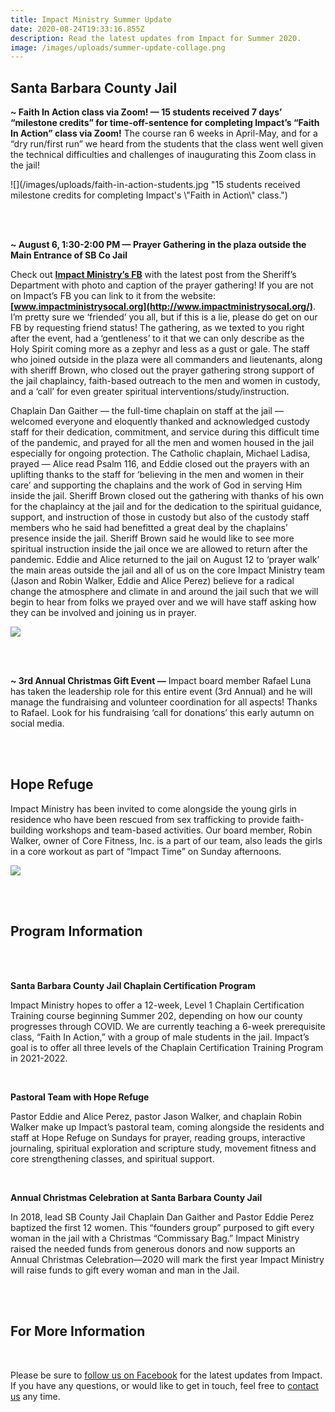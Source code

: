 ```yaml
---
title: Impact Ministry Summer Update
date: 2020-08-24T19:33:16.855Z
description: Read the latest updates from Impact for Summer 2020.
image: /images/uploads/summer-update-collage.png
---
```

## Santa Barbara County Jail

**~ Faith In Action class via Zoom! — 15 students received 7 days’ “milestone credits” for time-off-sentence for completing Impact’s “Faith In Action” class via Zoom!** The course ran 6 weeks in April-May, and for a “dry run/first run” we heard from the students that the class went well given the technical difficulties and challenges of inaugurating this Zoom class in the jail!

![](/images/uploads/faith-in-action-students.jpg "15 students received milestone credits for completing Impact's \\"Faith in Action\\" class.")

**<br><br>**

**~ August 6, 1:30-2:00 PM — Prayer Gathering in the plaza outside the Main Entrance of SB Co Jail**

Check out **[Impact Ministry’s FB](https://www.facebook.com/Impact-Ministry-107515464244942)** with the latest post from the Sheriff’s Department with photo and caption of the prayer gathering! If you are not on Impact’s FB you can link to it from the website: **[www.impactministrysocal.org](http://www.impactministrysocal.org/)**. I’m pretty sure we ‘friended’ you all, but if this is a lie, please do get on our FB by requesting friend status! The gathering, as we texted to you right after the event, had a ‘gentleness’ to it that we can only describe as the Holy Spirit coming more as a zephyr and less as a gust or gale. The staff who joined outside in the plaza were all commanders and lieutenants, along with sheriff Brown, who closed out the prayer gathering strong support of the jail chaplaincy, faith-based outreach to the men and women in custody, and a ‘call’ for even greater spiritual interventions/study/​instruction. 

Chaplain Dan Gaither — the full-time chaplain on staff at the jail — welcomed everyone and eloquently thanked and acknowledged custody staff for their dedication, commitment, and service during this difficult time of the pandemic, and prayed for all the men and women housed in the jail especially for ongoing protection. The Catholic chaplain, Michael Ladisa, prayed — Alice read Psalm 116, and Eddie closed out the prayers with an uplifting thanks to the staff for ‘believing in the men and women in their care’ and supporting the chaplains and the work of God in serving Him inside the jail. Sheriff Brown closed out the gathering with thanks of his own for the chaplaincy at the jail and for the dedication to the spiritual guidance, support, and instruction of those in custody but also of the custody staff members who he said had benefitted a great deal by the chaplains’ presence inside the jail. Sheriff Brown said he would like to see more spiritual instruction inside the jail once we are allowed to return after the pandemic. Eddie and Alice returned to the jail on August 12 to ‘prayer walk’ the main areas outside the jail and all of us on the core Impact Ministry team (Jason and Robin Walker, Eddie and Alice Perez) believe for a radical change the atmosphere and climate in and around the jail such that we will begin to hear from folks we prayed over and we will have staff asking how they can be involved and joining us in prayer.

![](/images/uploads/prayer-gathering.jpg)

\
**<br>**

**~ 3rd Annual Christmas Gift Event —** Impact board member Rafael Luna has taken the leadership role for this entire event (3rd Annual) and he will manage the fundraising and volunteer coordination for all aspects! Thanks to Rafael. Look for his fundraising ‘call for donations’ this early autumn on social media.

**<br><br>**

## Hope Refuge

Impact Ministry has been invited to come alongside the young girls in residence who have been rescued from sex trafficking to provide faith-building workshops and team-based activities. Our board member, Robin Walker, owner of Core Fitness, Inc. is a part of our team, also leads the girls in a core workout as part of “Impact Time” on Sunday afternoons.

![](/images/uploads/jason-walker-robin-walker.png)

**<br><br>**

## **Program Information**

<br><br>

**Santa Barbara County Jail Chaplain Certification Program**

Impact Ministry hopes to offer a 12-week, Level 1 Chaplain Certification Training course beginning Summer 202, depending on how our county progresses through COVID. We are currently teaching a 6-week prerequisite class, “Faith In Action,” with a group of male students in the jail. Impact’s goal is to offer all three levels of the Chaplain Certification Training Program in 2021-2022.

<br>

**Pastoral Team with Hope Refuge**

Pastor Eddie and Alice Perez, pastor Jason Walker, and chaplain Robin Walker make up Impact’s pastoral team, coming alongside the residents and staff at Hope Refuge on Sundays for prayer, reading groups, interactive journaling, spiritual exploration and scripture study, movement fitness and core strengthening classes, and spiritual support.

<br>

**Annual Christmas Celebration at Santa Barbara County Jail**

In 2018, lead SB County Jail Chaplain Dan Gaither and Pastor Eddie Perez baptized the first 12 women. This “founders group” purposed to gift every woman in the jail with a Christmas “Commissary Bag.” Impact Ministry raised the needed funds from generous donors and now supports an Annual Christmas Celebration—2020 will mark the first year Impact Ministry will raise funds to gift every woman and man in the Jail.



<br><br>

## **For More Information**

<br>

Please be sure to [follow us on Facebook](https://www.facebook.com/Impact-Ministry-107515464244942) for the latest updates from Impact. If you have any questions, or would like to get in touch, feel free to [contact us](https://www.impactministrysocal.org/about/) any time.